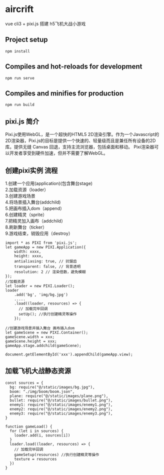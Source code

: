# aircrift
vue cli3 + pixi.js 搭建 h5飞机大战小游戏

## Project setup
```
npm install
```

## Compiles and hot-reloads for development
```
npm run serve
```

## Compiles and minifies for production
```
npm run build
```

## pixi.js 简介
Pixi.js使用WebGL，是一个超快的HTML5 2D渲染引擎。作为一个Javascript的2D渲染器，Pixi.js的目标是提供一个快速的、轻量级而且是兼任所有设备的2D库。提供无缝 Canvas 回退，支持主流浏览器，包括桌面和移动。 Pixi渲染器可以开发者享受到硬件加速，但并不需要了解WebGL。

## 创建pixi实例 流程
1.创建一个应用(application)(包含舞台stage)<br>
2.加载资源（loader）<br>
3.创建游戏场景<br>
4.将场景插入舞台(addchild)<br>
5.把画布插入dom（append）<br>
6.创建精灵（sprite）<br>
7.把精灵加入画布（addchild）<br>
8.刷新舞台（ticker）<br>
9.游戏结束，销毁应用（destroy）

```
import * as PIXI from 'pixi.js';
let gameApp = new PIXI.Application({
    width: xxxx,
    height: xxxx,
    antialiasing: true, // 抗锯齿
    transparent: false, // 背景透明
    resolution: 2 // 渲染倍数，避免模糊
});
//加载资源
let loader = new PIXI.Loader();
loader
    .add('bg', 'img/bg.jpg')
    .....
    .load((loader, resources) => {
      // 加载完毕回调
      setUp(); //执行创建精灵等操作
    });

//创建游戏场景并插入舞台 画布插入dom
let gameScene = new PIXI.Container();
gameScene.width = xxx;
gameScene.height = xxx;
gameApp.stage.addchild(gameScene);

document.getElementById('xxx').appendChild(gameApp.view);
```

## 加载飞机大战静态资源
```
const sources = {
  bg: require("@/static/images/bg.jpg"),
  boom: "./img/boom/boom.json",
  plane: require("@/static/images/plane.png"),
  bullet: require("@/static/images/bullet.png"),
  enemy1: require("@/static/images/enemy1.png"),
  enemy2: require("@/static/images/enemy2.png"),
  enemy3: require("@/static/images/enemy3.png"),
}

function gameLoad() {
  for (let i in sources) {
    loader.add(i, sources[i])
  }
  loader.load((loader, resources) => {
    // 加载完毕回调
    gameSetup(resources) //执行创建精灵等操作
    texture = resources
  })
}
```
